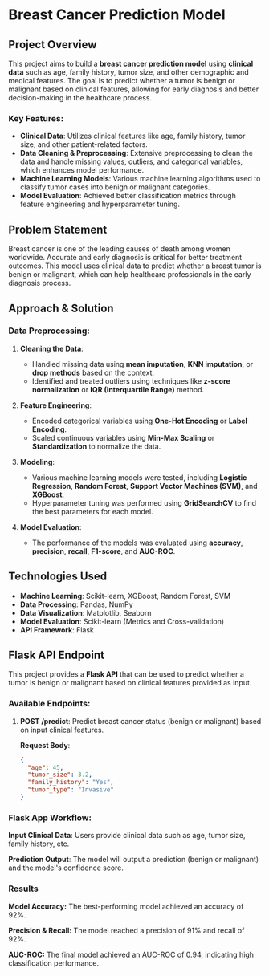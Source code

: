 # Breast Cancer Prediction Model 

## Project Overview

This project aims to build a **breast cancer prediction model** using **clinical data** such as age, family history, tumor size, and other demographic and medical features. The goal is to predict whether a tumor is benign or malignant based on clinical features, allowing for early diagnosis and better decision-making in the healthcare process.

### Key Features:
- **Clinical Data**: Utilizes clinical features like age, family history, tumor size, and other patient-related factors.
- **Data Cleaning & Preprocessing**: Extensive preprocessing to clean the data and handle missing values, outliers, and categorical variables, which enhances model performance.
- **Machine Learning Models**: Various machine learning algorithms used to classify tumor cases into benign or malignant categories.
- **Model Evaluation**: Achieved better classification metrics through feature engineering and hyperparameter tuning.

## Problem Statement

Breast cancer is one of the leading causes of death among women worldwide. Accurate and early diagnosis is critical for better treatment outcomes. This model uses clinical data to predict whether a breast tumor is benign or malignant, which can help healthcare professionals in the early diagnosis process.

## Approach & Solution

### Data Preprocessing:
1. **Cleaning the Data**:
   - Handled missing data using **mean imputation**, **KNN imputation**, or **drop methods** based on the context.
   - Identified and treated outliers using techniques like **z-score normalization** or **IQR (Interquartile Range)** method.
   
2. **Feature Engineering**:
   - Encoded categorical variables using **One-Hot Encoding** or **Label Encoding**.
   - Scaled continuous variables using **Min-Max Scaling** or **Standardization** to normalize the data.

3. **Modeling**:
   - Various machine learning models were tested, including **Logistic Regression**, **Random Forest**, **Support Vector Machines (SVM)**, and **XGBoost**.
   - Hyperparameter tuning was performed using **GridSearchCV** to find the best parameters for each model.
   
4. **Model Evaluation**:
   - The performance of the models was evaluated using **accuracy**, **precision**, **recall**, **F1-score**, and **AUC-ROC**.

## Technologies Used

- **Machine Learning**: Scikit-learn, XGBoost, Random Forest, SVM
- **Data Processing**: Pandas, NumPy
- **Data Visualization**: Matplotlib, Seaborn
- **Model Evaluation**: Scikit-learn (Metrics and Cross-validation)
- **API Framework**: Flask

## Flask API Endpoint

This project provides a **Flask API** that can be used to predict whether a tumor is benign or malignant based on clinical features provided as input.

### Available Endpoints:

1. **POST /predict**: Predict breast cancer status (benign or malignant) based on input clinical features.

   **Request Body**:
   ```json
   {
     "age": 45,
     "tumor_size": 3.2,
     "family_history": "Yes",
     "tumor_type": "Invasive"
   }
   
### Flask App Workflow:

**Input Clinical Data**: Users provide clinical data such as age, tumor size, family history, etc.

**Prediction Output**: The model will output a prediction (benign or malignant) and the model's confidence score.

### Results

**Model Accuracy:** The best-performing model achieved an accuracy of 92%.

**Precision & Recall:** The model reached a precision of 91% and recall of 92%.

**AUC-ROC:** The final model achieved an AUC-ROC of 0.94, indicating high classification performance.
